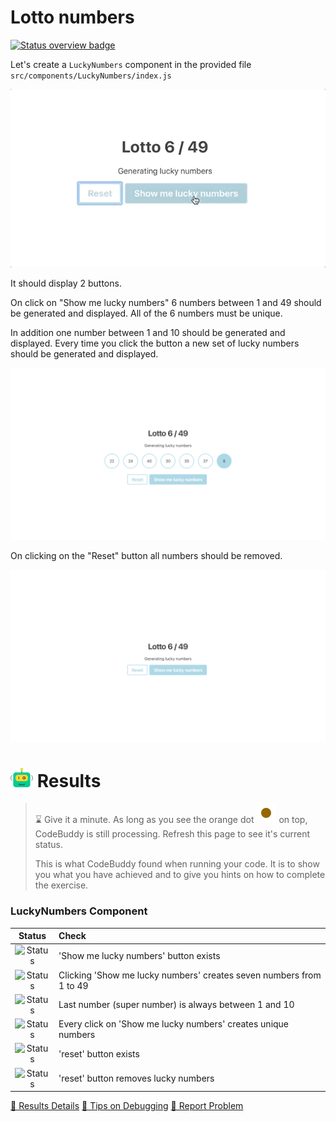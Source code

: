 # Lotto numbers
[![Status overview badge](../../blob/badges/.github/badges/main/badge.svg)](#-results)


Let's create a `LuckyNumbers` component in the provided file `src/components/LuckyNumbers/index.js`

![example](example.gif)

It should display 2 buttons.

On click on "Show me lucky numbers" 6 numbers between 1 and 49 should be generated and displayed. All of the 6 numbers must be unique.

In addition one number between 1 and 10 should be generated and displayed. Every time you click the button a new set of lucky numbers should be generated and displayed.

![Example with lucky numbers displayed](example-lucky-numbers.png)

On clicking on the "Reset" button all numbers should be removed.

![Example with no numbers displayed](example-no-numbers.png)

[//]: # (autograding info start)
# <img src="https://github.com/DCI-EdTech/autograding-setup/raw/main/assets/bot-large.svg" alt="" data-canonical-src="https://github.com/DCI-EdTech/autograding-setup/raw/main/assets/bot-large.svg" height="31" /> Results
> ⌛ Give it a minute. As long as you see the orange dot ![processing](https://raw.githubusercontent.com/DCI-EdTech/autograding-setup/main/assets/processing.svg) on top, CodeBuddy is still processing. Refresh this page to see it's current status.
>
> This is what CodeBuddy found when running your code. It is to show you what you have achieved and to give you hints on how to complete the exercise.


### LuckyNumbers Component

|                 Status                  | Check                                                                                    |
| :-------------------------------------: | :--------------------------------------------------------------------------------------- |
| ![Status](../../blob/badges/.github/badges/main/status0.svg) | 'Show me lucky numbers' button exists |
| ![Status](../../blob/badges/.github/badges/main/status1.svg) | Clicking 'Show me lucky numbers' creates seven numbers from 1 to 49 |
| ![Status](../../blob/badges/.github/badges/main/status2.svg) | Last number (super number) is always between 1 and 10 |
| ![Status](../../blob/badges/.github/badges/main/status3.svg) | Every click on 'Show me lucky numbers' creates unique numbers |
| ![Status](../../blob/badges/.github/badges/main/status4.svg) | 'reset' button exists |
| ![Status](../../blob/badges/.github/badges/main/status5.svg) | 'reset' button removes lucky numbers |



[🔬 Results Details](../../actions)
[🐞 Tips on Debugging](https://github.com/DCI-EdTech/autograding-setup/wiki/How-to-work-with-CodeBuddy)
[📢 Report Problem](https://docs.google.com/forms/d/e/1FAIpQLSfS8wPh6bCMTLF2wmjiE5_UhPiOEnubEwwPLN_M8zTCjx5qbg/viewform?usp=pp_url&entry.652569746=SPA-components-state-lotto)


[//]: # (autograding info end)